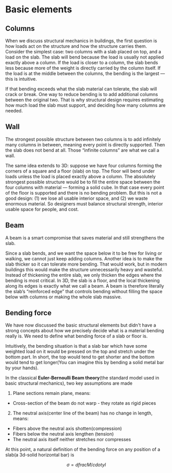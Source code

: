 # Basic elements

## Columns
When we discuss structural mechanics in buildings, the first question is how loads act on the structure and how the structure carries them. Consider the simplest case: two columns with a slab placed on top, and a load on the slab. The slab will bend because the load is usually not applied exactly above a column. If the load is closer to a column, the slab bends less because more of the weight is directly carried by the column itself. If the load is at the middle between the columns, the bending is the largest — this is intuitive.

If that bending exceeds what the slab material can tolerate, the slab will crack or break. One way to reduce bending is to add additional columns between the original two. That is why structural design requires estimating how much load the slab must support, and deciding how many columns are needed.

## Wall
The strongest possible structure between two columns is to add infinitely many columns in between, meaning every point is directly supported. Then the slab does not bend at all. Those “infinite columns” are what we call a wall.

The same idea extends to 3D: suppose we have four columns forming the corners of a square and a floor (slab) on top. The floor will bend under loads unless the load is placed exactly above a column. The absolutely strongest possible structure would be to fill the entire space between the four columns with material — forming a solid cube. In that case every point of the floor is supported and there is no bending problem. But this is not a good design: (1) we lose all usable interior space, and (2) we waste enormous material. So designers must balance structural strength, interior usable space for people, and cost.

## Beam
A beam is a smart compromise that saves material and still strengthens the slab.

Since a slab bends, and we want the space below it to be free for living or walking, we cannot just keep adding columns. Another idea is to make the slab thicker so it can tolerate more bending. That would work, but in modern buildings this would make the structure unnecessarily heavy and wasteful. Instead of thickening the entire slab, we only thicken the edges where the bending is most critical. In 3D, the slab is a floor, and the local thickening along its edges is exactly what we call a beam. A beam is therefore literally the slab’s “reinforced edge” that controls bending without filling the space below with columns or making the whole slab massive.

## Bending force
We have now discussed the basic structural elements but didn't have a strong concepts about how we precisely decide what is a material bending really is. We need to define what bending force of a slab or floor is.

Intuitively, the bending situation is that a slab bar which have some weighted load on it would be pressed on the top and stretch under the bottom part. In short, the top would tend to get shorter and the bottom would tend to get longer(You can imagine this by bending a solid metal bar by your hands).

In the classical **Euler-Bernoulli Beam theory**(the standard model used in basic structural mechanics), two key assumptions are made
1. Plane sections remain plane, means: 
 - Cross-section of the beam do not warp - they rotate as rigid pieces
2. The neutral axis(center line of the beam) has no change in length, means:
 - Fibers above the neutral axis shotten(compression)
 - Fibers below the neutral axis lengthen (tension)
 - The neutral axis itself neither stretches nor compresses

At this point, a natural definition of the bending force on any position of a slab(a 3d-solid horizontal bar) is 
```math
\sigma = dfrac{M /cdot y}{I}
```
